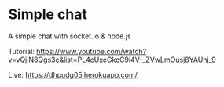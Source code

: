 # Simple chat
A simple chat with socket.io &amp; node.js 

Tutorial:
https://www.youtube.com/watch?v=vQjiN8Qgs3c&list=PL4cUxeGkcC9i4V-_ZVwLmOusj8YAUhj_9

Live: 
https://dhpudg05.herokuapp.com/


